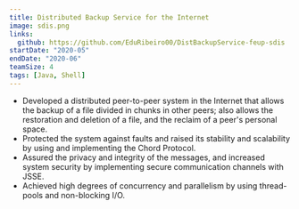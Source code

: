```yaml
---
title: Distributed Backup Service for the Internet
image: sdis.png
links:
  github: https://github.com/EduRibeiro00/DistBackupService-feup-sdis
startDate: "2020-05"
endDate: "2020-06"
teamSize: 4
tags: [Java, Shell]
---
```

* Developed a distributed peer-to-peer system in the Internet that allows the backup of a file divided in chunks in other peers; also allows the restoration and deletion of a file, and the reclaim of a peer's personal space.
* Protected the system against faults and raised its stability and scalability by using and implementing the Chord Protocol.
* Assured the privacy and integrity of the messages, and increased system security by implementing secure communication channels with JSSE.
* Achieved high degrees of concurrency and parallelism by using thread-pools and non-blocking I/O.